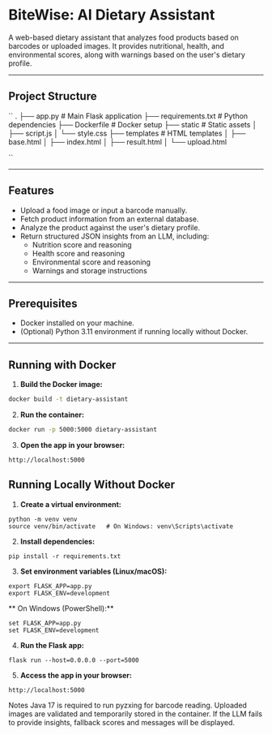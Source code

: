 # BiteWise: AI Dietary Assistant

A web-based dietary assistant that analyzes food products based on barcodes or uploaded images. It provides nutritional, health, and environmental scores, along with warnings based on the user's dietary profile.

---

## Project Structure

``
.
├── app.py              # Main Flask application
├── requirements.txt    # Python dependencies
├── Dockerfile          # Docker setup
├── static              # Static assets
│   ├── script.js
│   └── style.css
├── templates           # HTML templates
│   ├── base.html
│   ├── index.html
│   ├── result.html
│   └── upload.html

``

---

## Features

- Upload a food image or input a barcode manually.
- Fetch product information from an external database.
- Analyze the product against the user's dietary profile.
- Return structured JSON insights from an LLM, including:
  - Nutrition score and reasoning
  - Health score and reasoning
  - Environmental score and reasoning
  - Warnings and storage instructions

---

## Prerequisites

- Docker installed on your machine.
- (Optional) Python 3.11 environment if running locally without Docker.

---

## Running with Docker


1. **Build the Docker image:**

```bash
docker build -t dietary-assistant
```
2. **Run the container:**
```bash
docker run -p 5000:5000 dietary-assistant
```
3. **Open the app in your browser:**

```
http://localhost:5000
```

## Running Locally Without Docker

1. **Create a virtual environment:**

```   
python -m venv venv
source venv/bin/activate   # On Windows: venv\Scripts\activate
```

2. **Install dependencies:**
```
pip install -r requirements.txt
```

3. **Set environment variables (Linux/macOS):**
```
export FLASK_APP=app.py
export FLASK_ENV=development
```

** On Windows (PowerShell):**
```
set FLASK_APP=app.py
set FLASK_ENV=development
```

4. **Run the Flask app:**
```
flask run --host=0.0.0.0 --port=5000
```

5. **Access the app in your browser:**
```
http://localhost:5000
```



Notes
Java 17 is required to run pyzxing for barcode reading.
Uploaded images are validated and temporarily stored in the container.
If the LLM fails to provide insights, fallback scores and messages will be displayed.


